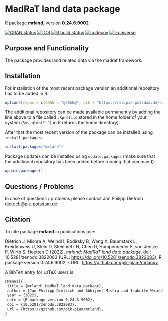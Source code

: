 # MadRaT land data package

R package **mrland**, version **0.24.6.9002**

[![CRAN status](https://www.r-pkg.org/badges/version/mrland)](https://cran.r-project.org/package=mrland) [![DOI](https://zenodo.org/badge/DOI/10.5281/zenodo.3822083.svg)](https://doi.org/10.5281/zenodo.3822083) [![R build status](https://github.com/pik-piam/mrland/workflows/check/badge.svg)](https://github.com/pik-piam/mrland/actions) [![codecov](https://codecov.io/gh/pik-piam/mrland/branch/master/graph/badge.svg)](https://app.codecov.io/gh/pik-piam/mrland) [![r-universe](https://pik-piam.r-universe.dev/badges/mrland)](https://pik-piam.r-universe.dev/ui#builds)

## Purpose and Functionality

The package provides land related data via the madrat framework.


## Installation

For installation of the most recent package version an additional repository has to be added in R:

```r
options(repos = c(CRAN = "@CRAN@", pik = "https://rse.pik-potsdam.de/r/packages"))
```
The additional repository can be made available permanently by adding the line above to a file called `.Rprofile` stored in the home folder of your system (`Sys.glob("~")` in R returns the home directory).

After that the most recent version of the package can be installed using `install.packages`:

```r 
install.packages("mrland")
```

Package updates can be installed using `update.packages` (make sure that the additional repository has been added before running that command):

```r 
update.packages()
```

## Questions / Problems

In case of questions / problems please contact Jan Philipp Dietrich <dietrich@pik-potsdam.de>.

## Citation

To cite package **mrland** in publications use:

Dietrich J, Mishra A, Weindl I, Bodirsky B, Wang X, Baumstark L, Kreidenweis U, Klein D, Steinmetz N, Chen D, Humpenoeder F, von Jeetze P, Wirth S, Hoetten D (2022). _mrland: MadRaT land data package_. doi: 10.5281/zenodo.3822083 (URL: https://doi.org/10.5281/zenodo.3822083), R package version 0.24.6.9002, <URL: https://github.com/pik-piam/mrland>.

A BibTeX entry for LaTeX users is

 ```latex
@Manual{,
  title = {mrland: MadRaT land data package},
  author = {Jan Philipp Dietrich and Abhijeet Mishra and Isabelle Weindl and Benjamin Leon Bodirsky and Xiaoxi Wang and Lavinia Baumstark and Ulrich Kreidenweis and David Klein and Nele Steinmetz and David Chen and Florian Humpenoeder and Patrick {von Jeetze} and Stephen Wirth and David Hoetten},
  year = {2022},
  note = {R package version 0.24.6.9002},
  doi = {10.5281/zenodo.3822083},
  url = {https://github.com/pik-piam/mrland},
}
```
